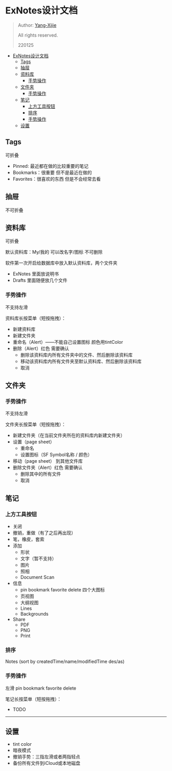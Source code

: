 # ExNotes设计文档

> Author: [Yang-Xijie](https://github.com/Yang-Xijie)
> 
> All rights reserved.
>
> 220125

- [ExNotes设计文档](#exnotes设计文档)
  - [Tags](#tags)
  - [抽屉](#抽屉)
  - [资料库](#资料库)
    - [手势操作](#手势操作)
  - [文件夹](#文件夹)
    - [手势操作](#手势操作-1)
  - [笔记](#笔记)
    - [上方工具按钮](#上方工具按钮)
    - [排序](#排序)
    - [手势操作](#手势操作-2)
  - [设置](#设置)

## Tags

可折叠

* Pinned: 最近都在做的比较重要的笔记
* Bookmarks：很重要 但不是最近在做的
* Favorites：很喜欢的东西 但是不会经常去看

## 抽屉

不可折叠

## 资料库

可折叠

默认资料库：My/我的 可以改名字/图标 不可删除

软件第一次开启给数据库中放入默认资料库，两个文件夹
* ExNotes 里面放说明书
* Drafts 里面随便放几个文件

### 手势操作

不支持左滑

资料库长按菜单（短按拖拽）：
* 新建资料库
* 新建文件夹
* 重命名（Alert）——不能自己设置图标 颜色用tintColor
* 删除（Alert）红色 需要确认
    * 删除该资料库内所有文件夹中的文件、然后删除该资料库
    * 移动该资料库内所有文件夹至默认资料库、然后删除该资料库
    * 取消

## 文件夹

### 手势操作

不支持左滑

文件夹长按菜单（短按拖拽）：
* 新建文件夹（在当前文件夹所在的资料库内新建文件夹）
* 设置（page sheet）
    * 重命名
    * 设置图标（SF Symbol名称 / 颜色）
* 移动（page sheet） 到其他文件库
* 删除文件夹（Alert）红色 需要确认
    * 删除其中的所有文件
    * 取消

## 笔记

### 上方工具按钮

* 关闭
* 撤销，重做（有了之后再出现）
* 笔，橡皮，套索
* 添加
    * 形状
    * 文字（暂不支持）
    * 图片
    * 照相
    * Document Scan
* 信息
    * pin bookmark favorite delete 四个大图标
    * 页视图
    * 大纲视图
    * Lines
    * Backgrounds
* Share
    * PDF
    * PNG
    * Print

### 排序

Notes (sort by createdTime/name/modifiedTime des/as)

### 手势操作

左滑 pin bookmark favorite delete

笔记长按菜单（短按拖拽）：
* TODO

- - -

## 设置

* tint color
* 暗夜模式
* 撤销手势：三指左滑或者两指轻点
* 备份所有文件到iCloud或本地磁盘
